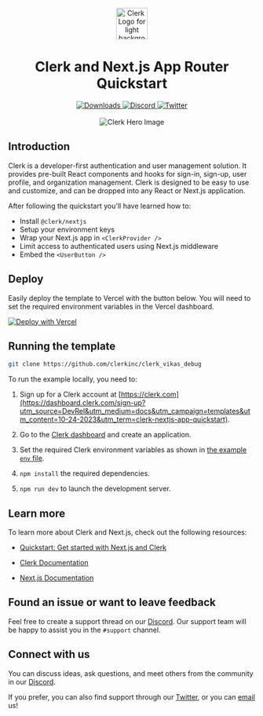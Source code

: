 <p align="center">
  <a href="https://clerk.com?utm_source=github&utm_medium=clerk_docs" target="_blank" rel="noopener noreferrer">
    <picture>
      <source media="(prefers-color-scheme: dark)" srcset="./public/light-logo.png">
      <img alt="Clerk Logo for light background" src="./public/dark-logo.png" height="64">
    </picture>
  </a>
  <br />
</p>
<div align="center">
  <h1>
    Clerk and Next.js App Router Quickstart 
  </h1>  
  <a href="https://www.npmjs.com/package/@clerk/clerk-js">
    <img alt="Downloads" src="https://img.shields.io/npm/dm/@clerk/clerk-js" />
  </a>
  <a href="https://discord.com/invite/b5rXHjAg7A">
    <img alt="Discord" src="https://img.shields.io/discord/856971667393609759?color=7389D8&label&logo=discord&logoColor=ffffff" />
  </a>
  <a href="https://twitter.com/clerkdev">
    <img alt="Twitter" src="https://img.shields.io/twitter/url.svg?label=%40clerkdev&style=social&url=https%3A%2F%2Ftwitter.com%2Fclerkdev" />
  </a> 
  <br />
  <br />
  <img alt="Clerk Hero Image" src="./public/hero.png">
</div>

## Introduction

Clerk is a developer-first authentication and user management solution. It provides pre-built React components and hooks for sign-in, sign-up, user profile, and organization management. Clerk is designed to be easy to use and customize, and can be dropped into any React or Next.js application.

After following the quickstart you'll have learned how to:

- Install `@clerk/nextjs`
- Setup your environment keys
- Wrap your Next.js app in `<ClerkProvider />`
- Limit access to authenticated users using Next.js middleware
- Embed the `<UserButton />`

## Deploy

Easily deploy the template to Vercel with the button below. You will need to set the required environment variables in the Vercel dashboard.

[![Deploy with Vercel](https://vercel.com/button)](https://vercel.com/new/clone?repository-url=https%3A%2F%2Fgithub.com%2Fclerkinc%2Fclerk-nextjs-app-quickstart&env=NEXT_PUBLIC_CLERK_PUBLISHABLE_KEY,CLERK_SECRET_KEY&envDescription=Clerk%20API%20keys&envLink=https%3A%2F%2Fclerk.com%2Fdocs%2Fquickstart%2Fnextjs&redirect-url=https%3A%2F%2Fclerk.com%2Fdocs%2Fquickstart%2Fnextjs)

## Running the template

```bash
git clone https://github.com/clerkinc/clerk_vikas_debug
```

To run the example locally, you need to:

1. Sign up for a Clerk account at [https://clerk.com](https://dashboard.clerk.com/sign-up?utm_source=DevRel&utm_medium=docs&utm_campaign=templates&utm_content=10-24-2023&utm_term=clerk-nextjs-app-quickstart).

2. Go to the [Clerk dashboard](https://dashboard.clerk.com?utm_source=DevRel&utm_medium=docs&utm_campaign=templates&utm_content=10-24-2023&utm_term=clerk-nextjs-app-quickstart) and create an application.

3. Set the required Clerk environment variables as shown in [the example `env` file](./.env.local.example).

4. `npm install` the required dependencies.

5. `npm run dev` to launch the development server.

## Learn more

To learn more about Clerk and Next.js, check out the following resources:

- [Quickstart: Get started with Next.js and Clerk](https://clerk.com/docs/quickstarts/nextjs?utm_source=DevRel&utm_medium=docs&utm_campaign=templates&utm_content=10-24-2023&utm_term=clerk-nextjs-app-quickstart)

- [Clerk Documentation](https://clerk.com/docs?utm_source=DevRel&utm_medium=docs&utm_campaign=templates&utm_content=10-24-2023&utm_term=clerk-nextjs-app-quickstart)
- [Next.js Documentation](https://nextjs.org/docs)

## Found an issue or want to leave feedback

Feel free to create a support thread on our [Discord](https://clerk.com/discord). Our support team will be happy to assist you in the `#support` channel.

## Connect with us

You can discuss ideas, ask questions, and meet others from the community in our [Discord](https://discord.com/invite/b5rXHjAg7A).

If you prefer, you can also find support through our [Twitter](https://twitter.com/ClerkDev), or you can [email](mailto:support@clerk.dev) us!
